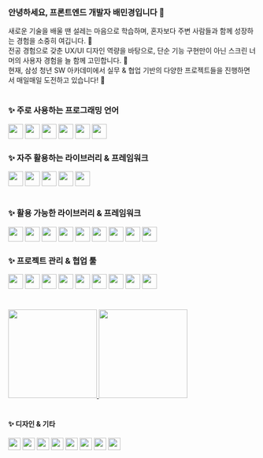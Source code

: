 ### 안녕하세요, 프론트엔드 개발자 배민경입니다 👋

새로운 기술을 배울 땐 설레는 마음으로 학습하며, 혼자보다 주변 사람들과 함께 성장하는 경험을 소중히 여깁니다. 🤼<br/>
전공 경험으로 갖춘 UX/UI 디자인 역량을 바탕으로, 단순 기능 구현만이 아닌 스크린 너머의 사용자 경험을 늘 함께 고민합니다. 🤔<br/>
현재, 삼성 청년 SW 아카데미에서 실무 & 협업 기반의 다양한 프로젝트들을 진행하면서 매일매일 도전하고 있습니다! 🥁

#

### ✨ 주로 사용하는 프로그래밍 언어 
<span>
<img src="https://img.shields.io/badge/-TypeScript-202020?style=for-the-badge&logo=typescript" height="30" />
<img src="https://img.shields.io/badge/-JavaScript-202020?style=for-the-badge&logo=javascript" height="30" />
<img src="https://img.shields.io/badge/-HTML5-202020?style=for-the-badge&logo=html5" height="30" />
<img src="https://img.shields.io/badge/-CSS-202020?style=for-the-badge&logo=css3" height="30" />
<img src="https://img.shields.io/badge/-Python-202020?style=for-the-badge&logo=python" height="30" />
<img src="https://img.shields.io/badge/-Processing-202020?style=for-the-badge&logo=processingfoundation" height="30" />
</span>

### ✨ 자주 활용하는 라이브러리 & 프레임워크
<span>
  <img src="https://img.shields.io/badge/-React-202020?style=for-the-badge&logo=react" height="30" />
  <img src="https://img.shields.io/badge/-Recoil-202020?style=for-the-badge&logo=recoil" height="30" />
  <img src="https://img.shields.io/badge/-React_Query-202020?style=for-the-badge&logo=reactquery" height="30" />
  <img src="https://img.shields.io/badge/-React_Router-202020?style=for-the-badge&logo=reactrouter" height="30" />
  <img src="https://img.shields.io/badge/-Styled_Components-202020?style=for-the-badge&logo=styledcomponents" height="30" />
</span>

#

### ✨ 활용 가능한 라이브러리 & 프레임워크
<span>
  <img src="https://img.shields.io/badge/-Vue.js-202020?style=for-the-badge&logo=vue.js" height="30" />
  <img src="https://img.shields.io/badge/-React_Native-202020?style=for-the-badge&logo=react" height="30" />
  <img src="https://img.shields.io/badge/-Three.js-202020?style=for-the-badge&logo=three.js" height="30" />
    <img src="https://img.shields.io/badge/-R3F-202020?style=for-the-badge&logo=three.js" height="30" />
    <img src="https://img.shields.io/badge/-Jotai-202020?style=for-the-badge&logo=jotai" height="30" />
  <img src="https://img.shields.io/badge/-SCSS-202020?style=for-the-badge&logo=sass" height="30" />
  <img src="https://img.shields.io/badge/-p5.js-202020?style=for-the-badge&logo=p5.js" height="30" />  
  <img src="https://img.shields.io/badge/-Shader_Park-202020?style=for-the-badge" height="30" />
  <img src="https://img.shields.io/badge/-Django-202020?style=for-the-badge&logo=django" height="30" />
</span>

<br>

### ✨ 프로젝트 관리 & 협업 툴
<span>
<img src="https://img.shields.io/badge/-GitHub-202020?style=for-the-badge&logo=github" height="30" />
<img src="https://img.shields.io/badge/-Jira-202020?style=for-the-badge&logo=jira" height="30" />
<img src="https://img.shields.io/badge/-Figma-202020?style=for-the-badge&logo=figma" height="30" />
<img src="https://img.shields.io/badge/-Trello-202020?style=for-the-badge&logo=trello" height="30" />
<img src="https://img.shields.io/badge/-GitLab-202020?style=for-the-badge&logo=gitlab" height="30" />
<img src="https://img.shields.io/badge/-Slack-202020?style=for-the-badge&logo=slack" height="30" />
<img src="https://img.shields.io/badge/-Notion-202020?style=for-the-badge&logo=notion" height="30" />
<img src="https://img.shields.io/badge/-Mattermost-202020?style=for-the-badge&logo=mattermost" height="30" />
<img src="https://img.shields.io/badge/-Spline-202020?style=for-the-badge&logo=spline" height="30" />
</span>

#

<p>

  <a href="https://github.com/anuraghazra/github-readme-stats">
      <img src="https://github-readme-stats.vercel.app/api/top-langs/?username=baebaemin&hide=jupyter%20notebook,java&layout=compact&theme=dark" style="height: 180px;"/>
  </a>
  
  <a href="https://solved.ac/hellobaemin/">
      <img src="http://mazassumnida.wtf/api/v2/generate_badge?boj=hellobaemin" style="height: 180px;"/>
  </a>

</p>

#

#### ✨ 디자인 & 기타
<span>
  <img src="https://img.shields.io/badge/-Photoshop-202020?style=for-the-badge&logo=adobephotoshop" height="25" />
  <img src="https://img.shields.io/badge/-InDesign-202020?style=for-the-badge&logo=adobeindesign" height="25" />
  <img src="https://img.shields.io/badge/-Illustrator-202020?style=for-the-badge&logo=adobeillustrator" height="25" />
  <img src="https://img.shields.io/badge/-Premiere_Pro-202020?style=for-the-badge&logo=adobepremierepro" height="25" />
  <img src="https://img.shields.io/badge/-After_Effects-202020?style=for-the-badge&logo=adobeaftereffects" height="25" />
  <img src="https://img.shields.io/badge/-Lightroom-202020?style=for-the-badge&logo=adobelightroom" height="25" />
  <img src="https://img.shields.io/badge/-Sketch-202020?style=for-the-badge&logo=sketch" height="25" />
    <img src="https://img.shields.io/badge/-Arduino-202020?style=for-the-badge&logo=arduino" height="25" />
</span>


<!--
**baebaemin/baebaemin** is a ✨ _special_ ✨ repository because its `README.md` (this file) appears on your GitHub profile.

Here are some ideas to get you started:

- 🔭 I’m currently working on ...
- 🌱 I’m currently learning ...
- 👯 I’m looking to collaborate on ...
- 🤔 I’m looking for help with ...
- 💬 Ask me about ...
- 📫 How to reach me: ...
- 😄 Pronouns: ...
- ⚡ Fun fact: ...
-->
